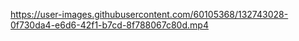 

https://user-images.githubusercontent.com/60105368/132743028-0f730da4-e6d6-42f1-b7cd-8f788067c80d.mp4


